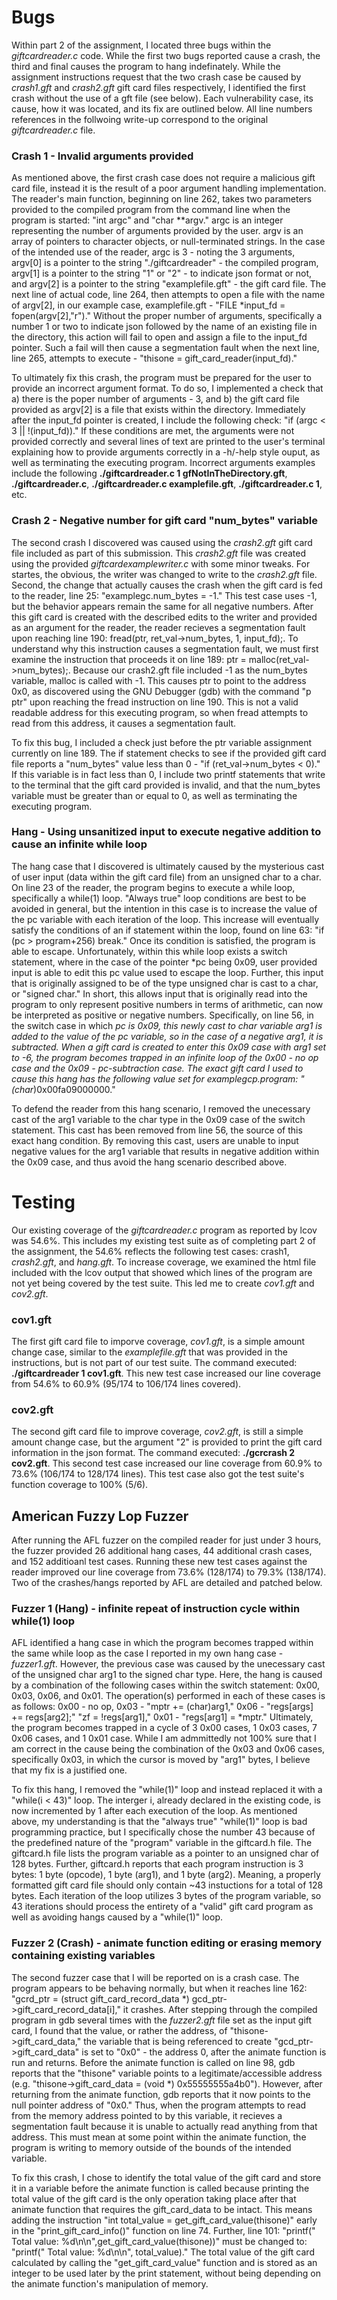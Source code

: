 # Bugs

Within part 2 of the assignment, I located three bugs within the *giftcardreader.c* code. While the first two bugs reported cause a crash, the third and final causes the program to hang indefinately. While the assignment instructions request that the two crash case be caused by *crash1.gft* and *crash2.gft* gift card files respectively, I identified the first crash without the use of a gft file (see below). Each vulnerability case, its cause, how it was located, and its fix are outlined below. All line numbers references in the follwoing write-up correspond to the original *giftcardreader.c* file.

### Crash 1 - Invalid arguments provided
As mentioned above, the first crash case does not require a malicious gift card file, instead it is the result of a poor argument handling implementation. The reader's main function, beginning on line 262, takes two parameters provided to the compiled program from the command line when the program is started: "int argc" and "char **argv." argc is an integer representing the number of arguments provided by the user. argv is an array of pointers to character objects, or null-terminated strings. In the case of the intended use of the reader, argc is 3 - noting the 3 arguments, argv[0] is a pointer to the string "./giftcardreader" - the compiled program, argv[1] is a pointer to the string "1" or "2" - to indicate json format or not, and argv[2] is a pointer to the string "examplefile.gft" - the gift card file. The next line of actual code, line 264, then attempts to open a file with the name of argv[2], in our example case, examplefile.gft - "FILE *input_fd = fopen(argv[2],"r")." Without the proper number of arguments, specifically a number 1 or two to indicate json followed by the name of an existing file in the directory, this action will fail to open and assign a file to the input_fd pointer. Such a fail will then cause a segmentation fault when the next line, line 265, attempts to execute - "thisone = gift_card_reader(input_fd)."
	
To ultimately fix this crash, the program must be prepared for the user to provide an incorrect argument format. To do so, I implemented a check that a) there is the poper number of arguments - 3, and b) the gift card file provided as argv[2] is a file that exists within the directory. Immediately after the input_fd pointer is created, I include the following check: "if (argc < 3 || !(input_fd))." If these conditions are met, the arguments were not provided correctly and several lines of text are printed to the user's terminal explaining how to provide arguments correctly in a -h/-help style ouput, as well as terminating the executing program. Incorrect arguments examples include the following **./giftcardreader.c 1 gfNotInTheDirectory.gft**, **./giftcardreader.c**, **./giftcardreader.c examplefile.gft**, **./giftcardreader.c 1**, etc.

### Crash 2 - Negative number for gift card "num_bytes" variable
The second crash I discovered was caused using the *crash2.gft* gift card file included as part of this submission. This *crash2.gft* file was created using the provided *giftcardexamplewriter.c* with some minor tweaks. For startes, the obvious, the writer was changed to write to the *crash2.gft* file. Second, the change that actually causes the crash when the gift card is fed to the reader, line 25: "examplegc.num_bytes = -1." This test case uses -1, but the behavior appears remain the same for all negative numbers. After this gift card is created with the described edits to the writer and provided as an argument for the reader, the reader recieves a segmentation fault upon reaching line 190: fread(ptr, ret_val->num_bytes, 1, input_fd);. To understand why this instruction causes a segmentation fault, we must first examine the instruction that proceeds it on line 189: ptr = malloc(ret_val->num_bytes);. Because our crash2.gft file included -1 as the num_bytes variable, malloc is called with -1. This causes ptr to point to the address 0x0, as discovered using the GNU Debugger (gdb) with the command "p ptr" upon reaching the fread instruction on line 190. This is not a valid readable address for this executing program, so when fread attempts to read from this address, it causes a segmentation fault.

To fix this bug, I included a check just before the ptr variable assignment currently on line 189. The if statement checks to see if the provided gift card file reports a "num_bytes" value less than 0 - "if (ret_val->num_bytes < 0)." If this variable is in fact less than 0, I include two printf statements that write to the terminal that the gift card provided is invalid, and that the num_bytes variable must be greater than or equal to 0, as well as terminating the executing program.
 
### Hang - Using unsanitized input to execute negative addition to cause an infinite while loop
The hang case that I discovered is ultimately caused by the mysterious cast of user input (data within the gift card file) from an unsigned char to a  char. On line 23 of the reader, the program begins to execute a while loop, specifically a while(1) loop. "Always true" loop conditions are best to be avoided in general, but the intention in this case is to increase the value of the pc variable with each iteration of the loop. This increase will eventually satisfy the conditions of an if statement within the loop, found on line 63: "if (pc > program+256) break." Once its condition is satisfied, the program is able to escape. Unfortunately, within this while loop exists a switch statement, where in the case of the pointer *pc being 0x09, user provided input is able to edit this pc value used to escape the loop. Further, this input that is originally assigned to be of the type unsigned char is cast to a char, or "signed char." In short, this allows input that is originally read into the program to only represent positive numbers in terms of arithmetic, can now be interpreted as positive or negative numbers. Specifically, on line 56, in the switch case in which *pc is 0x09, this newly cast to char variable arg1 is added to the value of the pc variable, so in the case of a negative arg1, it is subtracted. When a gift card is created to enter this 0x09 case with arg1 set to -6, the program becomes trapped in an infinite loop of the 0x00 - no op case and the 0x09 - pc-subtraction case. The exact gift card I used to cause this hang has the following value set for examplegcp.program: "(char*)0x00fa09000000."

To defend the reader from this hang scenario, I removed the unecessary cast of the arg1 variable to the char type in the 0x09 case of the switch statement. This cast has been removed from line 56, the source of this exact hang condition. By removing this cast, users are unable to input negative values for the arg1 variable that results in negative addition within the 0x09 case, and thus avoid the hang scenario described above.

# Testing

Our existing coverage of the *giftcardreader.c* program as reported by lcov was 54.6%. This includes my existing test suite as of completing part 2 of the assignment, the 54.6% reflects the following test cases: crash1, *crash2.gft*, and *hang.gft*. To increase coverage, we examined the html file included with the lcov output that showed which lines of the program are not yet being covered by the test suite. This led me to create *cov1.gft* and *cov2.gft*.

### cov1.gft
The first gift card file to imporve coverage, *cov1.gft*, is a simple amount change case, similar to the *examplefile.gft* that was provided in the instructions, but is not part of our test suite. The command executed: **./giftcardreader 1 cov1.gft**. This new test case increased our line coverage from 54.6% to 60.9% (95/174 to 106/174 lines covered).

### cov2.gft
The second gift card file to improve coverage, *cov2.gft*, is still a simple amount change case, but the argument "2" is provided to print the gift card information in the json format. The command executed: **./gcrcrash 2 cov2.gft**. This second test case increased our line coverage from 60.9% to 73.6% (106/174 to 128/174 lines). This test case also got the test suite's function coverage to 100% (5/6).

## American Fuzzy Lop Fuzzer
After running the AFL fuzzer on the compiled reader for just under 3 hours, the fuzzer provided 26 additional hang cases, 44 additional crash cases, and 152 additioanl test cases. Running these new test cases against the reader improved our line coverage from 73.6% (128/174) to 79.3% (138/174). Two of the crashes/hangs reported by AFL are detailed and patched below.

### Fuzzer 1 (Hang) - infinite repeat of instruction cycle within while(1) loop
AFL identified a hang case in which the program becomes trapped within the same while loop as the case I reported in my own hang case - *fuzzer1.gft*. However, the previous case was caused by the unecessary cast of the unsigned char arg1 to the signed char type. Here, the hang is caused by a combination of the following cases within the switch statement: 0x00, 0x03, 0x06, and 0x01. The operation(s) performed in each of these cases is as follows: 0x00 - no op, 0x03 - "mptr += (char)arg1," 0x06 - "regs[args] += regs[arg2];" "zf = !regs[arg1]," 0x01 - "regs[arg1] = *mptr." Ultimately, the program becomes trapped in a cycle of 3 0x00 cases, 1 0x03 cases, 7 0x06 cases, and 1 0x01 case. While I am admmittedly not 100% sure that I am correct in the cause being the combination of the 0x03 and 0x06 cases, specifically 0x03, in which the cursor is moved by "arg1" bytes, I believe that my fix is a justified one.

To fix this hang, I removed the "while(1)" loop and instead replaced it with a "while(i < 43)" loop. The interger i, already declared in the existing code, is now incremented by 1 after each execution of the loop. As mentioned above, my understanding is that the "always true" "while(1)" loop is bad programming practice, but I specifically chose the number 43 because of the predefined nature of the "program" variable in the giftcard.h file. The giftcard.h file lists the program variable as a pointer to an unsigned char of 128 bytes. Further, giftcard.h reports that each program instruction is 3 bytes: 1 byte (opcode), 1 byte (arg1), and 1 byte (arg2). Meaning, a properly formatted gift card file should only contain ~43 instuctions for a total of 128 bytes. Each iteration of the loop utilizes 3 bytes of the program variable, so 43 iterations should process the entirety of a "valid" gift card program as well as avoiding hangs caused by a "while(1)" loop.

### Fuzzer 2 (Crash) - animate function editing or erasing memory containing existing variables
The second fuzzer case that I will be reported on is a crash case. The program appears to be behaving normally, but when it reaches line 162: "gcrd_ptr = (struct gift_card_record_data *) gcd_ptr->gift_card_record_data[i]," it crashes. After stepping through the compiled program in gdb several times with the *fuzzer2.gft* file set as the input gift card, I found that the value, or rather the address, of "thisone->gift_card_data," the variable that is being referenced to create "gcd_ptr->gift_card_data" is set to "0x0" - the address 0, after the animate function is run and returns. Before the animate function is called on line 98, gdb reports that the "thisone" variable points to a legitimate/accessible address (e.g. "thisone->gift_card_data = (void *) 0x55555555a4b0"). However, after returning from the animate function, gdb reports that it now points to the null pointer address of "0x0." Thus, when the program attempts to read from the memory address pointed to by this variable, it recieves a segmentation fault because it is unable to actually read anything from that address. This must mean at some point within the animate function, the program is writing to memory outside of the bounds of the intended variable.

To fix this crash, I chose to identify the total value of the gift card and store it in a variable before the animate function is called because printing the total value of the gift card is the only operation taking place after that animate function that requires the gift_card_data to be intact. This means adding the instruction "int total_value = get_gift_card_value(thisone)" early in the "print_gift_card_info()" function on line 74. Further, line 101: "printf("  Total value: %d\n\n",get_gift_card_value(thisone))" must be changed to: "printf("  Total value: %d\n\n", total_value)." The total value of the gift card calculated by calling the "get_gift_card_value" function and is stored as an integer to be used later by the print statement, without being depending on the animate function's manipulation of memory.